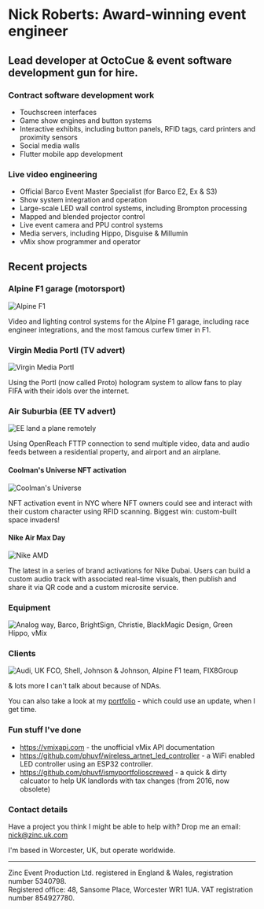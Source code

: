 # Nick Roberts: Award-winning event engineer

## Lead developer at OctoCue & event software development gun for hire.

### Contract software development work

- Touchscreen interfaces
- Game show engines and button systems
- Interactive exhibits, including button panels, RFID tags, card printers and proximity sensors
- Social media walls
- Flutter mobile app development

### Live video engineering

- Official Barco Event Master Specialist (for Barco E2, Ex & S3)
- Show system integration and operation
- Large-scale LED wall control systems, including Brompton processing
- Mapped and blended projector control
- Live event camera and PPU control systems
- Media servers, including Hippo, Disguise & Millumin
- vMix show programmer and operator

## Recent projects

### Alpine F1 garage (motorsport)
![Alpine F1][alpine]

Video and lighting control systems for the Alpine F1 garage, including race engineer integrations, and the most famous curfew timer in F1.

### Virgin Media Portl (TV advert)
![Virgin Media Portl][virgin]

Using the Portl (now called Proto) hologram system to allow fans to play FIFA with their idols over the internet.

### Air Suburbia (EE TV advert)
![EE land a plane remotely][suburbia]

Using OpenReach FTTP connection to send multiple video, data and audio feeds between a residential property, and airport and an airplane. 

#### Coolman's Universe NFT activation
![Coolman's Universe][coolman]

NFT activation event in NYC where NFT owners could see and interact with their custom character using RFID scanning. Biggest win: custom-built space invaders!

#### Nike Air Max Day
![Nike AMD][nike-amd]

The latest in a series of brand activations for Nike Dubai. Users can build a custom audio track with associated real-time visuals, then publish and share it via QR code and a custom microsite service.


### Equipment

![Analog way, Barco, BrightSign, Christie, BlackMagic Design, Green Hippo, vMix][equipment]

### Clients

![Audi, UK FCO, Shell, Johnson & Johnson, Alpine F1 team, FIX8Group][clients]

& lots more I can't talk about because of NDAs.

You can also take a look at my [portfolio] - which could use an update, when I get time.

### Fun stuff I've done

- https://vmixapi.com - the unofficial vMix API documentation
- https://github.com/phuvf/wireless_artnet_led_controller - a WiFi enabled LED controller using an ESP32 controller.
- https://github.com/phuvf/ismyportfolioscrewed - a quick & dirty calcuator to help UK landlords with tax changes (from 2016, now obsolete)


### Contact details

Have a project you think I might be able to help with? Drop me an email: nick@zinc.uk.com

I'm based in Worcester, UK, but operate worldwide.

___
Zinc Event Production Ltd. registered in England & Wales, registration number 5340798.\
Registered office: 48, Sansome Place, Worcester WR1 1UA. VAT registration number 854927780.

[alpine]: https://zinc.uk.com/images/alpine.jpg
[virgin]: https://zinc.uk.com/images/virgin_portl.jpg
[suburbia]: https://zinc.uk.com/images/air_suburbia.jpg
[coolman]: https://zinc.uk.com/images/coolman.jpg
[nike-amd]: https://zinc.uk.com/images/nike-amd.jpg
[equipment]: https://zinc.uk.com/images/equipment_comp.png
[clients]: https://zinc.uk.com/images/clients_comp.png
[portfolio]: https://zinc.uk.com/Nick_Roberts_portfolio.pdf
